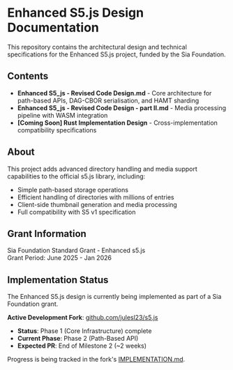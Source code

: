 # Enhanced S5.js Design Documentation

This repository contains the architectural design and technical specifications for the Enhanced S5.js project, funded by the Sia Foundation.

## Contents

- **Enhanced S5_js - Revised Code Design.md** - Core architecture for path-based APIs, DAG-CBOR serialisation, and HAMT sharding
- **Enhanced S5_js - Revised Code Design - part II.md** - Media processing pipeline with WASM integration
- **[Coming Soon] Rust Implementation Design** - Cross-implementation compatibility specifications

## About

This project adds advanced directory handling and media support capabilities to the official s5.js library, including:
- Simple path-based storage operations
- Efficient handling of directories with millions of entries
- Client-side thumbnail generation and media processing
- Full compatibility with S5 v1 specification

## Grant Information

Sia Foundation Standard Grant - Enhanced s5.js  
Grant Period: June 2025 - Jan 2026

## Implementation Status

The Enhanced S5.js design is currently being implemented as part of a Sia Foundation grant.

**Active Development Fork**: [github.com/julesl23/s5.js](https://github.com/julesl23/s5.js)

- **Status**: Phase 1 (Core Infrastructure) complete
- **Current Phase**: Phase 2 (Path-Based API) 
- **Expected PR**: End of Milestone 2 (~2 weeks)

Progress is being tracked in the fork's [IMPLEMENTATION.md](https://github.com/julesl23/s5.js/blob/main/docs/IMPLEMENTATION.md).
